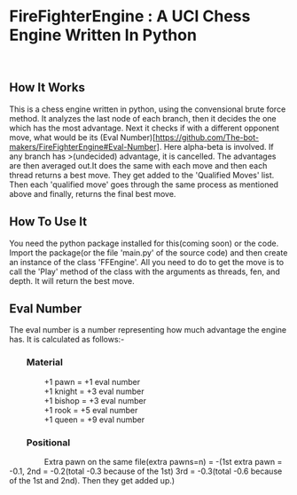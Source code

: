 # FireFighterEngine : A UCI Chess Engine Written In Python
<br>

## How It Works

This is a chess engine written in python, using the convensional brute force method. It analyzes the last node of each branch, then it decides the one which has the most advantage. Next it checks if with a different opponent move, what would be its (Eval Number)[https://github.com/The-bot-makers/FireFighterEngine#Eval-Number]. Here alpha-beta is involved. If any branch has >(undecided) advantage, it is cancelled. The advantages are then averaged out.It does the same with each move and then each thread returns a best move. They get added to the 'Qualified Moves' list. Then each 'qualified move' goes through the same process as mentioned above and finally, returns the final best move.
<br>

## How To Use It

You need the python package installed for this(coming soon) or the code. Import the package(or the file 'main.py' of the source code) and then create an instance of the class 'FFEngine'. All you need to do to get the move is to call the 'Play' method of the class with the arguments as threads, fen, and depth. It will return the best move.
<br>

## Eval Number

The eval number is a number representing how much advantage the engine has. It is calculated as follows:-
  
  ### &nbsp; &nbsp; &nbsp; &nbsp; Material
  
  &nbsp; &nbsp; &nbsp; &nbsp; &nbsp; &nbsp; &nbsp; &nbsp; +1 pawn   = +1 eval number
  <br>
  &nbsp; &nbsp; &nbsp; &nbsp; &nbsp; &nbsp; &nbsp; &nbsp; +1 knight = +3 eval number
  <br>
  &nbsp; &nbsp; &nbsp; &nbsp; &nbsp; &nbsp; &nbsp; &nbsp; +1 bishop = +3 eval number
  <br>
  &nbsp; &nbsp; &nbsp; &nbsp; &nbsp; &nbsp; &nbsp; &nbsp; +1 rook   = +5 eval number
  <br>
  &nbsp; &nbsp; &nbsp; &nbsp; &nbsp; &nbsp; &nbsp; &nbsp; +1 queen  = +9 eval number
  
  ### &nbsp; &nbsp; &nbsp; &nbsp; Positional
  
  &nbsp; &nbsp; &nbsp; &nbsp; &nbsp; &nbsp; &nbsp; &nbsp; Extra pawn on the same file(extra pawns=n) = -(1st extra pawn = -0.1, 2nd = -0.2(total -0.3 because of the 1st) 3rd = -0.3(total -0.6 because of the 1st and 2nd). Then they get added up.)
